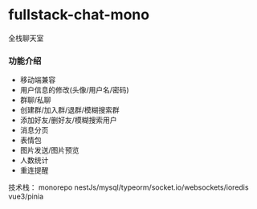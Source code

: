 # fullstack-chat-mono
全栈聊天室

### 功能介绍
- 移动端兼容
- 用户信息的修改(头像/用户名/密码)
- 群聊/私聊
- 创建群/加入群/退群/模糊搜索群
- 添加好友/删好友/模糊搜索用户
- 消息分页
- 表情包
- 图片发送/图片预览
- 人数统计
- 重连提醒

技术栈：
monorepo
nestJs/mysql/typeorm/socket.io/websockets/ioredis
vue3/pinia